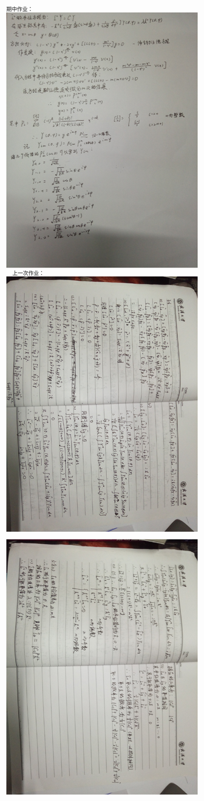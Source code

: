 期中作业：![](https://github.com/oohhooh/compuational_physics_N2014301020080/blob/master/images/IMG_20161110_144548.jpg)    
上一次作业：![](https://github.com/oohhooh/compuational_physics_N2014301020080/blob/master/images/IMG_20161110_144628.jpg)   
![](https://github.com/oohhooh/compuational_physics_N2014301020080/blob/master/images/IMG_20161110_144636.jpg)
